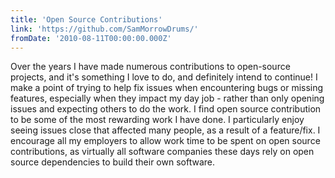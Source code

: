```yaml
---
title: 'Open Source Contributions'
link: 'https://github.com/SamMorrowDrums/'
fromDate: '2010-08-11T00:00:00.000Z'
---
```


Over the years I have made numerous contributions to open-source projects, and it's something I love to do, and definitely intend to continue! I make a point of trying to help fix issues when encountering bugs or missing features, especially when they impact my day job - rather than only opening issues and expecting others to do the work. I find open source contribution to be some of the most rewarding work I have done. I particularly enjoy seeing issues close that affected many people, as  a result of a feature/fix. I encourage all my employers to allow work time to be spent on open source contributions, as virtually all software companies these days rely on open source dependencies to build their own software.
